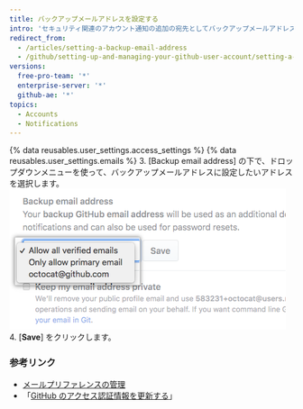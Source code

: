 ```yaml
---
title: バックアップメールアドレスを設定する
intro: 'セキュリティ関連のアカウント通知の追加の宛先としてバックアップメールアドレスを使用し{% if currentVersion != "github-ae@latest" %}、プライマリメールアドレスにアクセスできなくなった場合にパスワードを安全にリセットします{% endif %}。'
redirect_from:
  - /articles/setting-a-backup-email-address
  - /github/setting-up-and-managing-your-github-user-account/setting-a-backup-email-address
versions:
  free-pro-team: '*'
  enterprise-server: '*'
  github-ae: '*'
topics:
  - Accounts
  - Notifications
---
```

{% data reusables.user_settings.access_settings %}
{% data reusables.user_settings.emails %}
3. [Backup email address] の下で、ドロップダウンメニューを使って、バックアップメールアドレスに設定したいアドレスを選択します。 ![バックアップメールアドレス](/assets/images/help/settings/backup-email-address.png)
4. [**Save**] をクリックします。

### 参考リンク

- [メールプリファレンスの管理](/articles/managing-email-preferences/)
- 「[GitHub のアクセス認証情報を更新する](/articles/updating-your-github-access-credentials/)」
